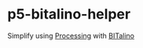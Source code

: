# p5-bitalino-helper

Simplify using [Processing](https://processing.org) with [BITalino](http://bitalino.com/en/)
